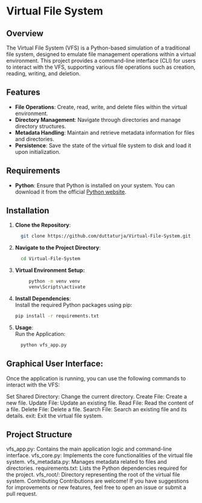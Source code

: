 # Virtual File System

## Overview

The Virtual File System (VFS) is a Python-based simulation of a traditional file system, designed to emulate file management operations within a virtual environment. This project provides a command-line interface (CLI) for users to interact with the VFS, supporting various file operations such as creation, reading, writing, and deletion.

## Features

- **File Operations**: Create, read, write, and delete files within the virtual environment.
- **Directory Management**: Navigate through directories and manage directory structures.
- **Metadata Handling**: Maintain and retrieve metadata information for files and directories.
- **Persistence**: Save the state of the virtual file system to disk and load it upon initialization.

## Requirements

- **Python**: Ensure that Python is installed on your system. You can download it from the official [Python website](https://www.python.org/downloads/).

## Installation

1. **Clone the Repository**:

   ```bash
     git clone https://github.com/duttaturja/Virtual-File-System.git
   ```
2. **Navigate to the Project Directory**:

     ```bash
       cd Virtual-File-System
     ```
3. **Virtual Environment Setup:**
   
    ```bash  
         python -m venv venv
         venv\Scripts\activate
    ``` 
5. **Install Dependencies**:<br>
Install the required Python packages using pip:

     ```bash
     pip install -r requirements.txt
     ```
6. **Usage**: <br>
Run the Application:

     ```bash
       python vfs_app.py
     ```
## Graphical User Interface:

Once the application is running, you can use the following commands to interact with the VFS:

Set Shared Directory: Change the current directory.
Create File: Create a new file.
Update File: Update an existing file.
Read File: Read the content of a file.
Delete File: Delete a file.
Search File: Search an existing file and its details.
exit: Exit the virtual file system.

## Project Structure
vfs_app.py: Contains the main application logic and command-line interface.
vfs_core.py: Implements the core functionalities of the virtual file system.
vfs_metadata.py: Manages metadata related to files and directories.
requirements.txt: Lists the Python dependencies required for the project.
vfs_root/: Directory representing the root of the virtual file system.
Contributing
Contributions are welcome! If you have suggestions for improvements or new features, feel free to open an issue or submit a pull request.


